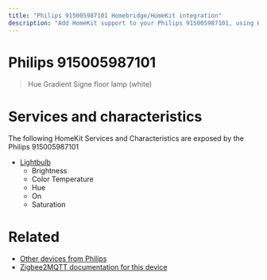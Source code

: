 ```yaml
---
title: "Philips 915005987101 Homebridge/HomeKit integration"
description: "Add HomeKit support to your Philips 915005987101, using Homebridge, Zigbee2MQTT and homebridge-z2m."
---
```

<!---
This file has been GENERATED using src/docgen/docgen.ts
DO NOT EDIT THIS FILE MANUALLY!
-->
# Philips 915005987101
> Hue Gradient Signe floor lamp (white)


# Services and characteristics
The following HomeKit Services and Characteristics are exposed by
the Philips 915005987101

* [Lightbulb](../../light.md)
  * Brightness
  * Color Temperature
  * Hue
  * On
  * Saturation


# Related
* [Other devices from Philips](../index.md#philips)
* [Zigbee2MQTT documentation for this device](https://www.zigbee2mqtt.io/devices/915005987101.html)